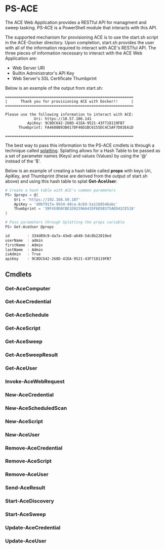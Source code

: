 # PS-ACE
The ACE Web Application provides a RESTful API for managment and sweep tasking. PS-ACE is a PowerShell module that interacts with this API.

The supported mechanism for provisioning ACE is to use the start.sh script in the ACE-Docker directory. Upon completion, start.sh provides the user with all of the information required to interact with ACE's RESTful API. The three pieces of information necessary to interact with the ACE Web Application are:
* Web Server URI
* Builtin Administrator's API Key
* Web Server's SSL Certificate Thumbprint

Below is an example of the output from start.sh:
```
==========================================================
|      Thank you for provisioning ACE with Docker!!      |
==========================================================

Please use the following information to interact with ACE:
             Uri: https://10.57.106.141
          ApiKey: 9C8DC642-268D-41EA-9521-43F718119FB7
      Thumbprint: FA4608B93B017DF46D1BC6155DC4C5AF7D83EA1D

==========================================================
```

The best way to pass this information to the PS-ACE cmdlets is through a technique called [splatting](https://docs.microsoft.com/en-us/powershell/module/Microsoft.PowerShell.Core/about_Splatting?view=powershell-5.0). Splatting allows for a Hash Table to be passed as a set of parameter names (Keys) and values (Values) by using the '@' instead of the '$'.

Below is an example of creating a hash table called **props** with keys Uri, ApiKey, and Thumbprint (these are derived from the output of start.sh above) and using this hash table to splat **Get-AceUser**:

```powershell
# Create a hash table with ACE's common parameters
PS> $props = @{
    Uri = 'https://192.168.50.187'
    ApiKey = 'd0bf91fa-9934-40ca-8cb9-5a1168546abc'
    Thumbprint = '39F459D8CBE1D92396A435F6D5B375AED42CE518'
}

# Pass parameters through Splatting the props variable
PS> Get-AceUser @props

id        : 334d89c9-da7a-43e8-a648-5dc8b22019ed
userName  : admin
firstName : Admin
lastName  : Admin
isAdmin   : True
apiKey    : 9C8DC642-268D-41EA-9521-43F718119FB7
```

## Cmdlets
### Get-AceComputer
### Get-AceCredential
### Get-AceSchedule
### Get-AceScript
### Get-AceSweep
### Get-AceSweepResult
### Get-AceUser
### Invoke-AceWebRequest
### New-AceCredential
### New-AceScheduledScan
### New-AceScript
### New-AceUser
### Remove-AceCredential
### Remove-AceScript
### Remove-AceUser
### Send-AceResult
### Start-AceDiscovery
### Start-AceSweep
### Update-AceCredential
### Update-AceUser